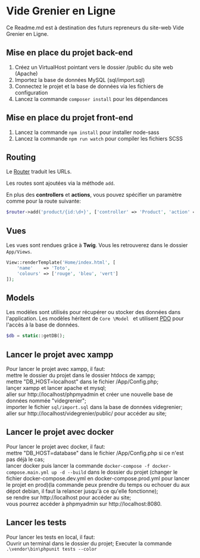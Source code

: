 # Vide Grenier en Ligne

Ce Readme.md est à destination des futurs repreneurs du site-web Vide Grenier en Ligne.

## Mise en place du projet back-end

1. Créez un VirtualHost pointant vers le dossier /public du site web (Apache)
2. Importez la base de données MySQL (sql/import.sql)
3. Connectez le projet et la base de données via les fichiers de configuration
4. Lancez la commande `composer install` pour les dépendances

## Mise en place du projet front-end
1. Lancez la commande `npm install` pour installer node-sass
2. Lancez la commande `npm run watch` pour compiler les fichiers SCSS

## Routing

Le [Router](Core/Router.php) traduit les URLs. 

Les routes sont ajoutées via la méthode `add`. 

En plus des **controllers** et **actions**, vous pouvez spécifier un paramètre comme pour la route suivante:

```php
$router->add('product/{id:\d+}', ['controller' => 'Product', 'action' => 'show']);
```


## Vues

Les vues sont rendues grâce à **Twig**. 
Vous les retrouverez dans le dossier `App/Views`. 

```php
View::renderTemplate('Home/index.html', [
    'name'    => 'Toto',
    'colours' => ['rouge', 'bleu', 'vert']
]);
```
## Models

Les modèles sont utilisés pour récupérer ou stocker des données dans l'application. Les modèles héritent de `Core
\Model
` et utilisent [PDO](http://php.net/manual/en/book.pdo.php) pour l'accès à la base de données. 

```php
$db = static::getDB();
```

## Lancer le projet avec xampp  
Pour lancer le projet avec xampp, il faut:   
mettre le dossier du projet dans le dossier htdocs de xampp;  
mettre "DB_HOST=localhost" dans le fichier /App/Config.php;  
lançer xampp et lancer apache et mysql;  
aller sur http://localhost/phpmyadmin et créer une nouvelle base de données nommée "videgrenier";  
importer le fichier ``sql/import.sql`` dans la base de données videgrenier;  
aller sur http://localhost/videgrenier/public/ pour accéder au site;  

## Lancer le projet avec docker
Pour lancer le projet avec docker, il faut:  
mettre "DB_HOST=database" dans le fichier /App/Config.php si ce n'est pas déjà le cas;  
lancer docker puis lancer la commande ``docker-compose -f docker-compose.main.yml up -d --build`` dans le dossier du projet (changer le fichier docker-compose.dev.yml en docker-compose.prod.yml pour lancer le projet en prod)(la commande peux prendre du temps ou echouer du aux dépot debian, il faut la relancer jusqu'à ce qu'elle fonctionne);  
se rendre sur http://localhost pour accéder au site;  
vous pourrez accéder à phpmyadmin sur http://localhost:8080.  

## Lancer les tests
Pour lancer les tests en local, il faut:  
Ouvrir un terminal dans le dossier du projet;
Executer la commande ``.\vendor\bin\phpunit tests --color ``